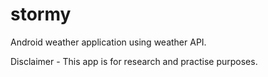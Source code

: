 # stormy
Android weather application using weather API.


Disclaimer - This app is for research and practise purposes.
